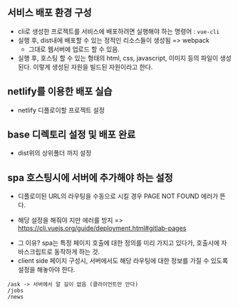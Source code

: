 ## 서비스 배포 환경 구성
- cli로 생성한 프로젝트를 서비스에 배포하려면 실행해야 하는 명령어 : `vue-cli` 
- 실행 후, dist내에 배포할 수 있는 정적인 리소스들이 생성됨 => webpack 
  * 그대로 웹서버에 업로드 할 수 있음. 
- 실행 후, 호스팅 할 수 있는 형태의 html, css, javascript, 이미지 등의 파일이 생성된다. 이렇게 생성된 자원을 빌드된 자원이라고 한다. 
  
  
## netlify를 이용한 배포 실습
- netlify 디플로이할 프로젝트 설정
 
 
## base 디렉토리 설정 및 배포 완료 
- dist위의 상위폴더 까지 설정 

## spa 호스팅시에 서버에 추가해야 하는 설정 
- 디플로이된 URL의 라우팅을 수동으로 시킬 경우 PAGE NOT FOUND 에러가 뜬다. 
 * 해당 설정을 해줘야 지만 에러를 방지 => https://cli.vuejs.org/guide/deployment.html#gitlab-pages 
- 그 이유? spa는 특정 페이지 호출에 대한 정의를 미리 가지고 있다가, 호출시에 자바스크립트로 동작하게 하는 것. 
- client side 페이지 구성시, 서버에서도 해당 라우팅에 대한 정보를 가질 수 있도록 설정을 해놓아야 한다. 
  
```
/ask -> 서버에서 알 길이 없음 (클라이언트만 안다) 
/jobs
/news

```


 



